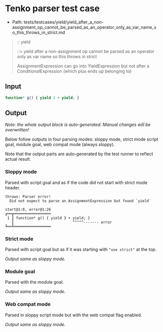 # Tenko parser test case

- Path: tests/testcases/yield/yield_after_a_non-assignment_op_cannot_be_parsed_as_an_operator_only_as_var_name_so_this_throws_in_strict.md

> :: yield
>
> ::> yield after a non-assignment op cannot be parsed as an operator only as var name so this throws in strict
>
> AssignmentExpression can go into YieldExpression but not after a ConditionalExpression (which plus ends up belonging to)

## Input


`````js
function* g() { yield 3 + yield; }
`````

## Output

_Note: the whole output block is auto-generated. Manual changes will be overwritten!_

Below follow outputs in four parsing modes: sloppy mode, strict mode script goal, module goal, web compat mode (always sloppy).

Note that the output parts are auto-generated by the test runner to reflect actual result.

### Sloppy mode

Parsed with script goal and as if the code did not start with strict mode header.

`````
throws: Parser error!
  Did not expect to parse an AssignmentExpression but found `yield`

start@1:0, error@1:26
╔══╦═════════════════
 1 ║ function* g() { yield 3 + yield; }
   ║                           ^^^^^------- error
╚══╩═════════════════

`````

### Strict mode

Parsed with script goal but as if it was starting with `"use strict"` at the top.

_Output same as sloppy mode._

### Module goal

Parsed with the module goal.

_Output same as sloppy mode._

### Web compat mode

Parsed in sloppy script mode but with the web compat flag enabled.

_Output same as sloppy mode._
